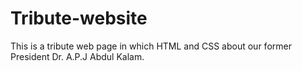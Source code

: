 # Tribute-website
This is a tribute web page in which HTML and CSS about our former President Dr. A.P.J Abdul Kalam. 
